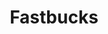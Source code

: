 ---
title: Fastbucks
slug: fastbucks
updated-on: '2024-05-30T13:44:31.749Z'
created-on: '2024-05-30T13:41:46.671Z'
published-on: '2024-05-30T13:54:32.469Z'
f_city-state-2:
- cms/city/greeley-co.md
- cms/city/collins-co.md
- cms/city/boise-id.md
- cms/city/henderson-nv.md
- cms/city/salem-or.md
- cms/city/layton-ut.md
- cms/city/ogden-ut.md
- cms/city/el-cajon-ca.md
- cms/city/colorado-springs-co.md
- cms/city/idaho-falls-id.md
- cms/city/junction-city-ks.md
- cms/city/el-paso-tx.md
- cms/city/sioux-city-ia.md
f_locations:
- cms/payday-loan/fastbucks-17904.md
- cms/payday-loan/fastbucks-17905.md
- cms/payday-loan/fastbucks-17906.md
- cms/payday-loan/fastbucks-17907.md
- cms/payday-loan/fastbucks-17908.md
- cms/payday-loan/fastbucks-17909.md
- cms/payday-loan/fastbucks-17910.md
- cms/payday-loan/fastbucks-17911.md
- cms/payday-loan/fastbucks-17912.md
- cms/payday-loan/fastbucks-17913.md
- cms/payday-loan/fastbucks-17914.md
- cms/payday-loan/fastbucks-17915.md
- cms/payday-loan/fastbucks-17916.md
- cms/payday-loan/fastbucks-17917.md
- cms/payday-loan/fastbucks-17918.md
- cms/payday-loan/fastbucks-17919.md
- cms/payday-loan/fastbucks-17920.md
- cms/payday-loan/fastbucks-17921.md
f_states:
- cms/state/colorado.md
- cms/state/idaho.md
- cms/state/nevada.md
- cms/state/oregon.md
- cms/state/utah.md
- cms/state/california.md
- cms/state/kansas.md
- cms/state/texas.md
- cms/state/iowa.md
layout: '[company].html'
tags: company
---